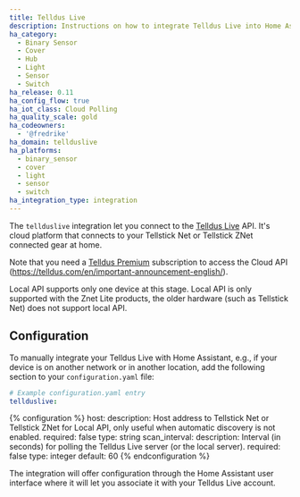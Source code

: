 ```yaml
---
title: Telldus Live
description: Instructions on how to integrate Telldus Live into Home Assistant.
ha_category:
  - Binary Sensor
  - Cover
  - Hub
  - Light
  - Sensor
  - Switch
ha_release: 0.11
ha_config_flow: true
ha_iot_class: Cloud Polling
ha_quality_scale: gold
ha_codeowners:
  - '@fredrike'
ha_domain: tellduslive
ha_platforms:
  - binary_sensor
  - cover
  - light
  - sensor
  - switch
ha_integration_type: integration
---
```


The `tellduslive` integration let you connect to the [Telldus Live](https://live.telldus.com) API. It's cloud platform that connects to your Tellstick Net or Tellstick ZNet connected gear at home.

<div class='note'>

Note that you need a [Telldus Premium](https://telldus.com/en/telldus-premium/) subscription to access the Cloud API (https://telldus.com/en/important-announcement-english/).

</div>

Local API supports only one device at this stage. Local API is only supported with the Znet Lite products, the older hardware (such as Tellstick Net) does not support local API.

## Configuration

To manually integrate your Telldus Live with Home Assistant, e.g., if your device is on another network or in another location, add the following section to your `configuration.yaml` file:

```yaml
# Example configuration.yaml entry
tellduslive:
```

{% configuration %}
host:
  description: Host address to Tellstick Net or Tellstick ZNet for Local API, only useful when automatic discovery is not enabled.
  required: false
  type: string
scan_interval:
  description: Interval (in seconds) for polling the Telldus Live server (or the local server).
  required: false
  type: integer
  default: 60
{% endconfiguration %}

The integration will offer configuration through the Home Assistant user interface where it will let you associate it with your Telldus Live account.
